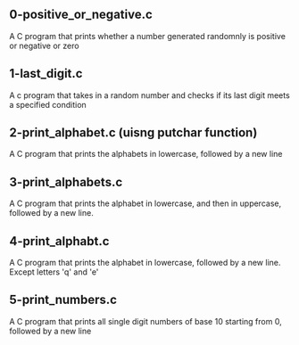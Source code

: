 ## 0-positive_or_negative.c
A C program that prints whether a number generated randomnly is positive or negative or zero
## 1-last_digit.c
A c program that takes in a random number and checks if its last digit meets a specified condition
## 2-print_alphabet.c (uisng putchar function)
A C program that prints the alphabets in lowercase, followed by a new line
## 3-print_alphabets.c
A C program that prints the alphabet in lowercase, and then in uppercase, followed by a new line.
## 4-print_alphabt.c
A C program that prints the alphabet in lowercase, followed by a new line. Except letters 'q' and 'e'
## 5-print_numbers.c
A C program that prints all single digit numbers of base 10 starting from 0, followed by a new line
